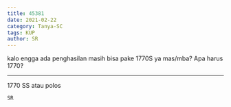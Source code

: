 ```yaml
---
title: 45381
date: 2021-02-22
category: Tanya-SC
tags: KUP
author: SR
---
```


kalo engga ada penghasilan masih bisa pake 1770S ya mas/mba? Apa harus 1770?

---

1770 SS atau polos

`SR`
